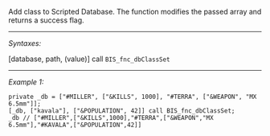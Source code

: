 Add class to Scripted Database. The function modifies the passed array and returns a success flag.


---
*Syntaxes:*

[database, path, (value)] call `BIS_fnc_dbClassSet`

---
*Example 1:*

```sqf
private _db = ["#MILLER", ["&KILLS", 1000], "#TERRA", ["&WEAPON", "MX 6.5mm"]];
[_db, ["kavala"], ["&POPULATION", 42]] call BIS_fnc_dbClassSet;
_db // ["#MILLER",["&KILLS",1000],"#TERRA",["&WEAPON","MX 6.5mm"],"#KAVALA",["&POPULATION",42]]
```